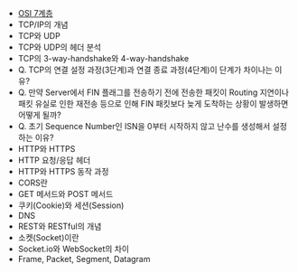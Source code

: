 - [OSI 7계층](./네트워크/OSI%207계층.md)
- TCP/IP의 개념
- TCP와 UDP
- TCP와 UDP의 헤더 분석
- TCP의 3-way-handshake와 4-way-handshake
- Q. TCP의 연결 설정 과정(3단계)과 연결 종료 과정(4단계)이 단계가 차이나는 이유?
- Q. 만약 Server에서 FIN 플래그를 전송하기 전에 전송한 패킷이 Routing 지연이나 패킷 유실로 인한 재전송 등으로 인해 FIN 패킷보다 늦게 도착하는 상황이 발생하면 어떻게 될까?
- Q. 초기 Sequence Number인 ISN을 0부터 시작하지 않고 난수를 생성해서 설정하는 이유?
- HTTP와 HTTPS
- HTTP 요청/응답 헤더
- HTTP와 HTTPS 동작 과정
- CORS란
- GET 메서드와 POST 메서드
- 쿠키(Cookie)와 세션(Session)
- DNS
- REST와 RESTful의 개념
- 소켓(Socket)이란
- Socket.io와 WebSocket의 차이
- Frame, Packet, Segment, Datagram
